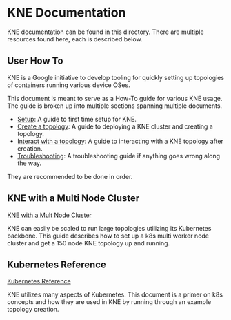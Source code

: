 # KNE Documentation

KNE documentation can be found in this directory. There are multiple resources
found here, each is described below.

## User How To

KNE is a Google initiative to develop tooling for quickly setting up topologies
of containers running various device OSes.

This document is meant to serve as a How-To guide for various KNE usage. The
guide is broken up into multiple sections spanning multiple documents.

* [Setup](setup.md): A guide to first time setup for KNE.
* [Create a topology](create_topology.md): A guide to deploying a KNE cluster
  and creating a topology.
* [Interact with a topology](interact_topology.md): A guide to interacting with
  a KNE topology after creation.
* [Troubleshooting](troubleshoot.md): A troubleshooting guide if anything goes
  wrong along the way.

They are recommended to be done in order.

## KNE with a Multi Node Cluster

[KNE with a Mult Node Cluster](multinode.md)

KNE can easily be scaled to run large topologies utilizing its Kubernetes
backbone. This guide describes how to set up a k8s multi worker node cluster
and get a 150 node KNE topology up and running.

## Kubernetes Reference

[Kubernetes Reference](kubernetes_reference.md)

KNE utilizes many aspects of Kubernetes. This document is a primer on k8s
concepts and how they are used in KNE by running through an example topology
creation.
